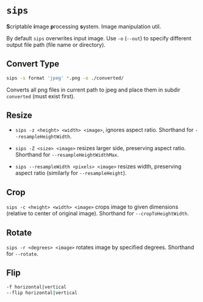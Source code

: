 # `sips`

**S**criptable **i**mage **p**rocessing **s**ystem. Image manipulation util.

By default `sips` overwrites input image. Use `-o` (`--out`) to specify different output file path (file name or directory).

## Convert Type

```sh
sips -s format 'jpeg' *.png -o ./converted/
```

Converts all png files in current path to jpeg and place them in subdir `converted` (must exist first).

## Resize

* `sips -z <height> <width> <image>`, ignores aspect ratio. Shorthand for `--resampleHeightWidth`.

* `sips -Z <size> <image>` resizes larger side, preserving aspect ratio. Shorthand for `--resampleHeightWidthMax`.

* `sips --resampleWidth <pixels> <image>` resizes width, preserving aspect ratio (similarly for `--resampleHeight`).

## Crop

`sips -c <height> <width> <image>` crops image to given dimensions (relative to center of original image). Shorthand for `--cropToHeightWidth`.

## Rotate

`sips -r <degrees> <image>` rotates image by specified degrees. Shorthand for `--rotate`.

## Flip

```sh
-f horizontal|vertical
--flip horizontal|vertical
```
